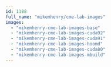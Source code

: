 ```yaml
---
id: 1188
full_name: "mikemhenry/cme-lab-images"
images: 
  - "mikemhenry-cme-lab-images-base"
  - "mikemhenry-cme-lab-images-cuda92"
  - "mikemhenry-cme-lab-images-cuda91"
  - "mikemhenry-cme-lab-images-hoomd"
  - "mikemhenry-cme-lab-images-cuda80"
  - "mikemhenry-cme-lab-images-mbuild"
---
```


